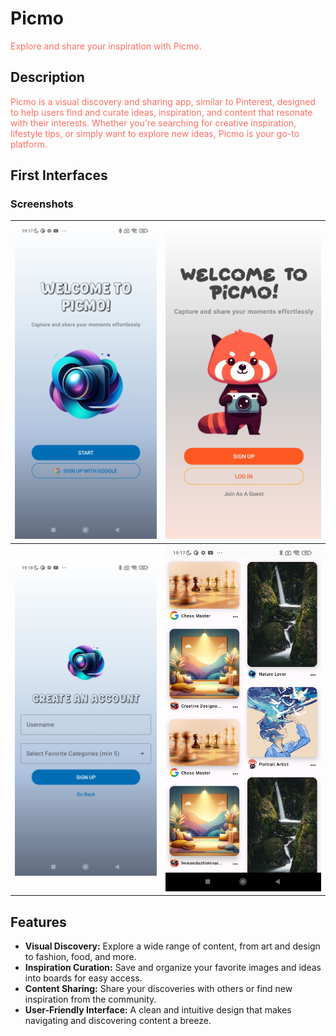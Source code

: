 # Picmo

<span style="color:	#FF6F61">Explore and share your inspiration with Picmo.</span>

## Description

<span style="color:	#FF6F61">Picmo is a visual discovery and sharing app, similar to Pinterest, designed to help users find and curate ideas, inspiration, and content that resonate with their interests. Whether you're searching for creative inspiration, lifestyle tips, or simply want to explore new ideas, Picmo is your go-to platform.</span>

## First Interfaces

### Screenshots
| ![Screenshot 1](/screenshots/image1.jpg) | ![Screenshot 2](/screenshots/image2.jpg) |
|------------------------------------------|------------------------------------------|
| ![Screenshot 3](/screenshots/image3.jpg) | ![Screenshot 4](/screenshots/image4.jpg) |

## Features

- **Visual Discovery:** Explore a wide range of content, from art and design to fashion, food, and more.
- **Inspiration Curation:** Save and organize your favorite images and ideas into boards for easy access.
- **Content Sharing:** Share your discoveries with others or find new inspiration from the community.
- **User-Friendly Interface:** A clean and intuitive design that makes navigating and discovering content a breeze.
